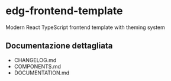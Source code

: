 # edg-frontend-template

Modern React TypeScript frontend template with theming system

## Documentazione dettagliata

- CHANGELOG.md
- COMPONENTS.md
- DOCUMENTATION.md
